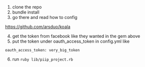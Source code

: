 1. clone the repo
2. bundle install
3. go there and read how to config

https://github.com/arsduo/koala

4. get the token from facebook like they wanted in the gem above
5. put the token under oauth_access_token in config.yml like

`oauth_access_token: very_big_token`

6. run `ruby lib/piip_project.rb`
